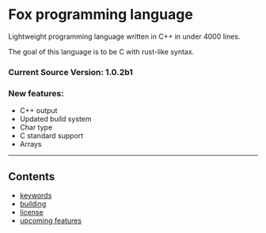 # Fox programming language

Lightweight programming language written in C++ in under 4000 lines.

The goal of this language is to be C with rust-like syntax.

### Current Source Version: 1.0.2b1

### New features:
- C++ output
- Updated build system
- Char type
- C standard support
- Arrays

---

## Contents
- [keywords](docs/keywords.md)
- [building](docs/building.md)
- [license](docs/license.md)
- [upcoming features](docs/features.md)
